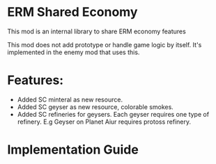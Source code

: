# ERM Shared Economy
This mod is an internal library to share ERM economy features   

This mod does not add prototype or handle game logic by itself.  It's implemented in the enemy mod that uses this.

# Features:
- Added SC minteral as new resource.
- Added SC geyser as new resource, colorable smokes.
- Added SC refineries for geysers.  Each geyser requires one type of refinery. E.g Geyser on Planet Aiur requires protoss refinery.

# Implementation Guide


